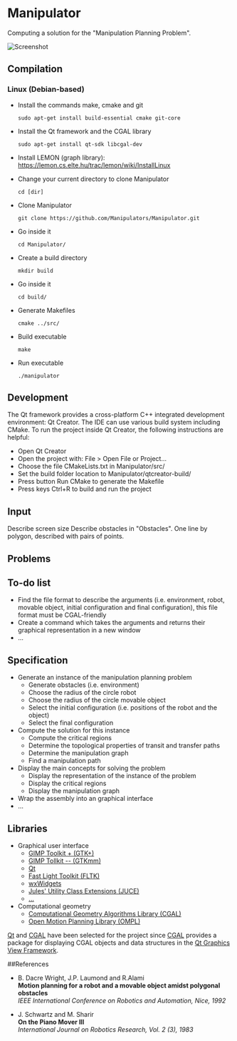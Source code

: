 # Manipulator

Computing a solution for the "Manipulation Planning Problem".


![Screenshot](https://raw2.github.com/Manipulators/Manipulator/master/doc/screenshot.png)


## Compilation

### Linux (Debian-based)

- Install the commands make, cmake and git
  
  ```console
  sudo apt-get install build-essential cmake git-core
  ```

- Install the Qt framework and the CGAL library
  
  ```console
  sudo apt-get install qt-sdk libcgal-dev
  ```

- Install LEMON (graph library): https://lemon.cs.elte.hu/trac/lemon/wiki/InstallLinux

- Change your current directory to clone Manipulator
  
  ```console
  cd [dir]
  ```

- Clone Manipulator
  
  ```console
  git clone https://github.com/Manipulators/Manipulator.git
  ```

- Go inside it
  
  ```console
  cd Manipulator/
  ```

- Create a build directory
  
  ```console
  mkdir build
  ```

- Go inside it
  
  ```console
  cd build/
  ```

- Generate Makefiles
  
  ```console
  cmake ../src/
  ```

- Build executable
  
  ```console
  make
  ```

- Run executable
  
  ```console
  ./manipulator
  ```


## Development

The Qt framework provides a cross-platform C++ integrated development
environment: Qt Creator. The IDE can use various build system including CMake.
To run the project inside Qt Creator, the following instructions are helpful:
- Open Qt Creator
- Open the project with: File > Open File or Project...
- Choose the file CMakeLists.txt in Manipulator/src/
- Set the build folder location to Manipulator/qtcreator-build/
- Press button Run CMake to generate the Makefile
- Press keys Ctrl+R to build and run the project


## Input

Describe screen size
Describe obstacles in "Obstacles".
One line by polygon, described with pairs of points.


## Problems

## To-do list

- Find the file format to describe the arguments (i.e. environment, robot,
  movable object, initial configuration and final configuration), this file
  format must be CGAL-friendly
- Create a command which takes the arguments and returns their graphical
  representation in a new window
- ...


## Specification

- Generate an instance of the manipulation planning problem
  - Generate obstacles (i.e. environment)
  - Choose the radius of the circle robot
  - Choose the radius of the circle movable object
  - Select the initial configuration (i.e. positions of the robot and the object)
  - Select the final configuration
- Compute the solution for this instance
  - Compute the critical regions
  - Determine the topological properties of transit and transfer paths
  - Determine the manipulation graph
  - Find a manipulation path
- Display the main concepts for solving the problem
  - Display the representation of the instance of the problem
  - Display the critical regions
  - Display the manipulation graph
- Wrap the assembly into an graphical interface
- ...


## Libraries

- Graphical user interface
  - [GIMP Toolkit + (GTK+)](http://www.gtk.org)
  - [GIMP Tollkit -- (GTKmm)](http://www.gtkmm.org)
  - [Qt](http://qt-project.org)
  - [Fast Light Toolkit (FLTK)](http://www.fltk.org)
  - [wxWidgets](http://www.wxwidgets.org)
  - [Jules' Utility Class Extensions (JUCE)](http://www.juce.com)
  - [...](http://en.wikipedia.org/wiki/List_of_widget_toolkits)
- Computational geometry
  - [Computational Geometry Algorithms Library (CGAL)](http://www.cgal.org)
  - [Open Motion Planning Library (OMPL)](http://ompl.kavrakilab.org)

[Qt](http://qt-project.org) and [CGAL](http://www.cgal.org) have been selected
for the project since [CGAL](http://www.cgal.org) provides a package for
displaying CGAL objects and data structures in the
[Qt Graphics View Framework](http://qt-project.org).


##References

- B. Dacre Wright, J.P. Laumond and R.Alami<br>
  **Motion planning for a robot and a movable object amidst polygonal obstacles**<br>
  *IEEE International Conference on Robotics and Automation, Nice, 1992*

- J. Schwartz and M. Sharir<br>
  **On the Piano Mover III**<br>
  *International Journal on Robotics Research, Vol. 2 (3), 1983*
